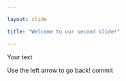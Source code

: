 ```yaml
---

layout: slide

title: "Welcome to our second slide!"

---
```


Your text

Use the left arrow to go back!
commit
